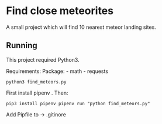 # Find close meteorites

A small project which will find 10 nearest meteor landing sites.



## Running

This project required Python3.

Requirements:
    Package:
     - math
     - requests

`
python3 find_meteors.py
`

First install pipenv . Then:

`
pip3 install pipenv
pipenv run "python find_meteors.py"
`

Add Pipfile to  -> .gitinore